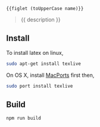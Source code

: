 ```
{{figlet (toUpperCase name)}}
```
> {{ description }}


## Install

To install latex on linux,

```bash
sudo apt-get install texlive
```

On OS X, install [MacPorts](http://www.macports.org/) first then,

```bash
sudo port install texlive
```


## Build

``` bash
npm run build
```
